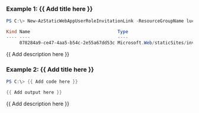 ### Example 1: {{ Add title here }}
```powershell
PS C:\> New-AzStaticWebAppUserRoleInvitationLink -ResourceGroupName lucas-rg-test -Name staticweb-pwsh02 -Domain 'blue-wave-0e445fe0f.azurestaticapps.net' -Provider 'github' -UserDetail 'LucasYao93' -Role 'reader' -NumHoursToExpiration 1

Kind Name                                 Type
---- ----                                 ----
     078284a9-ce47-4aa5-b54c-2e55a67dd53c Microsoft.Web/staticSites/invitations
```

{{ Add description here }}

### Example 2: {{ Add title here }}
```powershell
PS C:\> {{ Add code here }}

{{ Add output here }}
```

{{ Add description here }}

